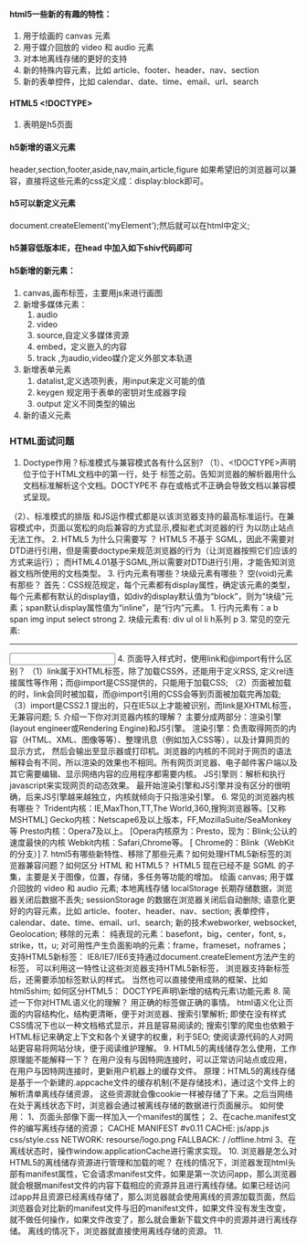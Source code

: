 #### html5一些新的有趣的特性：
1. 用于绘画的 canvas 元素
2. 用于媒介回放的 video 和 audio 元素
3. 对本地离线存储的更好的支持
4. 新的特殊内容元素，比如 article、footer、header、nav、section
5. 新的表单控件，比如 calendar、date、time、email、url、search

#### HTML5 <!DOCTYPE>
1. <!DOCTYPE html>表明是h5页面

#### h5新增的语义元素
header,section,footer,aside,nav,main,article,figure
如果希望旧的浏览器可以兼容，直接将这些元素的css定义成：display:block即可。

#### h5可以新定义元素
document.createElement('myElement');然后就可以在html中定义<myElement></myElement>;

#### h5兼容低版本IE，在head 中加入如下shiv代码即可
<!--[if lt IE 9]>
<script src="http://apps.bdimg.com/libs/html5shiv/3.7/html5shiv.min.js"></script>
<![endif]-->

#### h5新增的新元素：
1. canvas,画布标签，主要用js来进行画图
2. 新增多媒体元素：
   1. audio
   2. video
   3. source,自定义多媒体资源
   4. embed，定义嵌入的内容
   5. track ,为audio,video媒介定义外部文本轨道
3. 新增表单元素
   1. datalist,定义选项列表，用input来定义可能的值
   2. keygen 规定用于表单的密钥对生成器字段
   3. output 定义不同类型的输出
4. 新的语义元素  


### HTML面试问题
1. Doctype作用？标准模式与兼容模式各有什么区别?
  （1）、<!DOCTYPE>声明位于位于HTML文档中的第一行，处于 <html> 标签之前。告知浏览器的解析器用什么文档标准解析这个文档。DOCTYPE不
   存在或格式不正确会导致文档以兼容模式呈现。

  （2）、标准模式的排版 和JS运作模式都是以该浏览器支持的最高标准运行。在兼容模式中，页面以宽松的向后兼容的方式显示,模拟老式浏览器的行
   为以防止站点无法工作。
2. HTML5 为什么只需要写 <!DOCTYPE HTML>？
    HTML5 不基于 SGML，因此不需要对DTD进行引用，但是需要doctype来规范浏览器的行为（让浏览器按照它们应该的方式来运行）；
    而HTML4.01基于SGML,所以需要对DTD进行引用，才能告知浏览器文档所使用的文档类型。
3. 行内元素有哪些？块级元素有哪些？ 空(void)元素有那些？
    首先：CSS规范规定，每个元素都有display属性，确定该元素的类型，每个元素都有默认的display值，如div的display默认值为“block”，则为“块级”元素；span默认display属性值为“inline”，是“行内”元素。
    1. 行内元素有：a b span img input select strong
    2. 块级元素有: div ul ol li h系列 p
    3. 常见的空元素: <br><hr><img><input><link><meta>
4. 页面导入样式时，使用link和@import有什么区别？
  （1）link属于XHTML标签，除了加载CSS外，还能用于定义RSS, 定义rel连接属性等作用；而@import是CSS提供的，只能用于加载CSS;
  （2）页面被加载的时，link会同时被加载，而@import引用的CSS会等到页面被加载完再加载;
  （3）import是CSS2.1 提出的，只在IE5以上才能被识别，而link是XHTML标签，无兼容问题;
5. 介绍一下你对浏览器内核的理解？
    主要分成两部分：渲染引擎(layout engineer或Rendering Engine)和JS引擎。
    渲染引擎：负责取得网页的内容（HTML、XML、图像等等）、整理讯息（例如加入CSS等），以及计算网页的显示方式，
    然后会输出至显示器或打印机。浏览器的内核的不同对于网页的语法解释会有不同，所以渲染的效果也不相同。所有网页浏览器、电子邮件客户端以及其它需要编辑、显示网络内容的应用程序都需要内核。
    JS引擎则：解析和执行javascript来实现网页的动态效果。
    最开始渲染引擎和JS引擎并没有区分的很明确，后来JS引擎越来越独立，内核就倾向于只指渲染引擎。
6. 常见的浏览器内核有哪些？
    Trident内核：IE,MaxThon,TT,The World,360,搜狗浏览器等。[又称MSHTML]
    Gecko内核：Netscape6及以上版本，FF,MozillaSuite/SeaMonkey等
    Presto内核：Opera7及以上。      [Opera内核原为：Presto，现为：Blink;公认的速度最快的内核
    Webkit内核：Safari,Chrome等。   [ Chrome的：Blink（WebKit的分支）]
7. html5有哪些新特性、移除了那些元素？如何处理HTML5新标签的浏览器兼容问题？如何区分 HTML 和 HTML5？
    HTML5 现在已经不是 SGML 的子集，主要是关于图像，位置，存储，多任务等功能的增加。
     绘画 canvas;
     用于媒介回放的 video 和 audio 元素;
     本地离线存储 localStorage 长期存储数据，浏览器关闭后数据不丢失;
     sessionStorage 的数据在浏览器关闭后自动删除;
     语意化更好的内容元素，比如 article、footer、header、nav、section;
     表单控件，calendar、date、time、email、url、search;
     新的技术webworker, websocket, Geolocation;
    移除的元素：
     纯表现的元素：basefont，big，center，font, s，strike，tt，u;
     对可用性产生负面影响的元素：frame，frameset，noframes；
    支持HTML5新标签：
      IE8/IE7/IE6支持通过document.createElement方法产生的标签，
      可以利用这一特性让这些浏览器支持HTML5新标签，
      浏览器支持新标签后，还需要添加标签默认的样式。
      当然也可以直接使用成熟的框架、比如html5shim;
      <!--[if lt IE 9]>
         <script> src="http://html5shim.googlecode.com/svn/trunk/html5.js"</script>
      <![endif]-->
    如何区分HTML5： DOCTYPE声明\新增的结构元素\功能元素
8. 简述一下你对HTML语义化的理解？
      用正确的标签做正确的事情。
      html语义化让页面的内容结构化，结构更清晰，便于对浏览器、搜索引擎解析;
      即使在没有样式CSS情况下也以一种文档格式显示，并且是容易阅读的;
      搜索引擎的爬虫也依赖于HTML标记来确定上下文和各个关键字的权重，利于SEO;
      使阅读源代码的人对网站更容易将网站分块，便于阅读维护理解。
9. HTML5的离线储存怎么使用，工作原理能不能解释一下？
      在用户没有与因特网连接时，可以正常访问站点或应用，在用户与因特网连接时，更新用户机器上的缓存文件。
      原理：HTML5的离线存储是基于一个新建的.appcache文件的缓存机制(不是存储技术)，通过这个文件上的解析清单离线存储资源，
      这些资源就会像cookie一样被存储了下来。之后当网络在处于离线状态下时，浏览器会通过被离线存储的数据进行页面展示。
      如何使用：
      1、页面头部像下面一样加入一个manifest的属性；
      2、在cache.manifest文件的编写离线存储的资源；
      CACHE MANIFEST
      #v0.11
      CACHE:
      js/app.js
      css/style.css
      NETWORK:
      resourse/logo.png
      FALLBACK:
      / /offline.html
      3、在离线状态时，操作window.applicationCache进行需求实现。
10. 浏览器是怎么对HTML5的离线储存资源进行管理和加载的呢？
        在线的情况下，浏览器发现html头部有manifest属性，它会请求manifest文件，如果是第一次访问app，那么浏览器就会根据manifest文件的内容下载相应的资源并且进行离线存储。如果已经访问过app并且资源已经离线存储了，那么浏览器就会使用离线的资源加载页面，然后浏览器会对比新的manifest文件与旧的manifest文件，如果文件没有发生改变，就不做任何操作，如果文件改变了，那么就会重新下载文件中的资源并进行离线存储。
        离线的情况下，浏览器就直接使用离线存储的资源。
11. 
